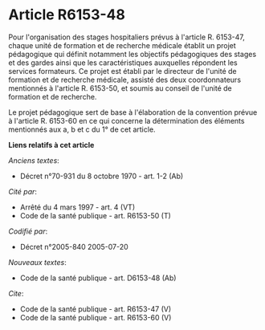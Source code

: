# Article R6153-48

Pour l'organisation des stages hospitaliers prévus à l'article R. 6153-47, chaque unité de formation et de recherche médicale
établit un projet pédagogique qui définit notamment les objectifs pédagogiques des stages et des gardes ainsi que les
caractéristiques auxquelles répondent les services formateurs. Ce projet est établi par le directeur de l'unité de formation
et de recherche médicale, assisté des deux coordonnateurs mentionnés à l'article R. 6153-50, et soumis au conseil de l'unité
de formation et de recherche.

Le projet pédagogique sert de base à l'élaboration de la convention prévue à l'article R. 6153-60 en ce qui concerne la
détermination des éléments mentionnés aux a, b et c du 1° de cet article.

**Liens relatifs à cet article**

_Anciens textes_:

  - Décret n°70-931 du 8 octobre 1970 - art. 1-2 (Ab)

_Cité par_:

  - Arrêté du 4 mars 1997 - art. 4 (VT)
  - Code de la santé publique - art. R6153-50 (T)

_Codifié par_:

  - Décret n°2005-840 2005-07-20

_Nouveaux textes_:

  - Code de la santé publique - art. D6153-48 (Ab)

_Cite_:

  - Code de la santé publique - art. R6153-47 (V)
  - Code de la santé publique - art. R6153-60 (V)
